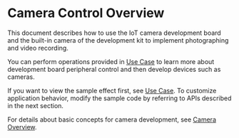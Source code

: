 # Camera Control Overview<a name="EN-US_TOPIC_0000001055366100"></a>

This document describes how to use the IoT camera development board and the built-in camera of the development kit to implement photographing and video recording.

You can perform operations provided in [Use Case](device-iotcamera-control-example.md)  to learn more about development board peripheral control and then develop devices such as cameras.

If you want to view the sample effect first, see [Use Case](device-iotcamera-control-example.md). To customize application behavior, modify the sample code by referring to APIs described in the next section.

For details about basic concepts for camera development, see [Camera Overview](../subsystems/subsys-multimedia-camera-overview.md).

